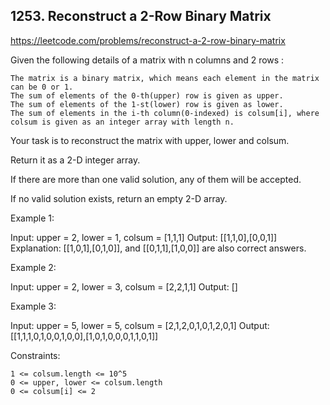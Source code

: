 ## 1253. Reconstruct a 2-Row Binary Matrix

https://leetcode.com/problems/reconstruct-a-2-row-binary-matrix

Given the following details of a matrix with n columns and 2 rows :

    The matrix is a binary matrix, which means each element in the matrix can be 0 or 1.
    The sum of elements of the 0-th(upper) row is given as upper.
    The sum of elements of the 1-st(lower) row is given as lower.
    The sum of elements in the i-th column(0-indexed) is colsum[i], where colsum is given as an integer array with length n.

Your task is to reconstruct the matrix with upper, lower and colsum.

Return it as a 2-D integer array.

If there are more than one valid solution, any of them will be accepted.

If no valid solution exists, return an empty 2-D array.

Example 1:

Input: upper = 2, lower = 1, colsum = [1,1,1]
Output: [[1,1,0],[0,0,1]]
Explanation: [[1,0,1],[0,1,0]], and [[0,1,1],[1,0,0]] are also correct answers.

Example 2:

Input: upper = 2, lower = 3, colsum = [2,2,1,1]
Output: []

Example 3:

Input: upper = 5, lower = 5, colsum = [2,1,2,0,1,0,1,2,0,1]
Output: [[1,1,1,0,1,0,0,1,0,0],[1,0,1,0,0,0,1,1,0,1]]

Constraints:

    1 <= colsum.length <= 10^5
    0 <= upper, lower <= colsum.length
    0 <= colsum[i] <= 2

